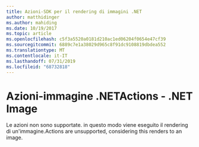```yaml
---
title: Azioni-SDK per il rendering di immagini .NET
author: matthidinger
ms.author: mahiding
ms.date: 10/19/2017
ms.topic: article
ms.openlocfilehash: c5f3a5520a0181d210ac1ed06204f0654e47cf39
ms.sourcegitcommit: 6889c7e1a38029d965c8f91dc9108819dbdea552
ms.translationtype: MT
ms.contentlocale: it-IT
ms.lasthandoff: 07/31/2019
ms.locfileid: "68732818"
---
```

# <a name="actions---net-image"></a><span data-ttu-id="e8219-102">Azioni-immagine .NET</span><span class="sxs-lookup"><span data-stu-id="e8219-102">Actions - .NET Image</span></span>

<span data-ttu-id="e8219-103">Le azioni non sono supportate. in questo modo viene eseguito il rendering di un'immagine.</span><span class="sxs-lookup"><span data-stu-id="e8219-103">Actions are unsupported, considering this renders to an image.</span></span>